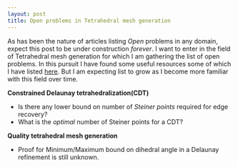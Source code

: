```yaml
---
layout: post
title: Open problems in Tetrahedral mesh generation
---
```


As has been the nature of articles listing _Open_ problems in any domain, expect this post to be under construction _forever_. I want to enter in the field of Tetrahedral mesh generation for which I am gathering the list of open problems. In this pursuit I have found some useful resources some of which I have listed [here](http://qr.ae/jW8pz). But I am expecting list to grow as I become more familiar with this field over time.

**Constrained Delaunay tetrahedralization(CDT)**  
* Is there any lower bound on number of _Steiner points_ required for edge recovery?  
* What is the _optimal_ number of Steiner points for a CDT?  

**Quality tetrahedral mesh generation**  
* Proof for Minimum/Maximum bound on dihedral angle in a Delaunay refinement is still unknown. 




